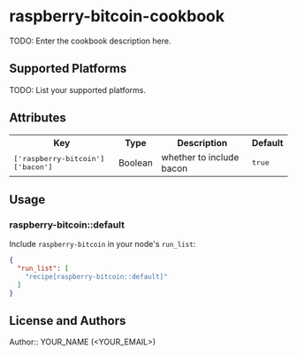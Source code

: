# raspberry-bitcoin-cookbook

TODO: Enter the cookbook description here.

## Supported Platforms

TODO: List your supported platforms.

## Attributes

<table>
  <tr>
    <th>Key</th>
    <th>Type</th>
    <th>Description</th>
    <th>Default</th>
  </tr>
  <tr>
    <td><tt>['raspberry-bitcoin']['bacon']</tt></td>
    <td>Boolean</td>
    <td>whether to include bacon</td>
    <td><tt>true</tt></td>
  </tr>
</table>

## Usage

### raspberry-bitcoin::default

Include `raspberry-bitcoin` in your node's `run_list`:

```json
{
  "run_list": [
    "recipe[raspberry-bitcoin::default]"
  ]
}
```

## License and Authors

Author:: YOUR_NAME (<YOUR_EMAIL>)
